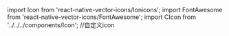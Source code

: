 
import Icon from 'react-native-vector-icons/Ionicons';
import FontAwesome from 'react-native-vector-icons/FontAwesome';
import CIcon from '../../../components/Icon'; //自定义icon